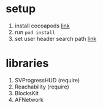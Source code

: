 # setup
1. install cocoapods [link](https://github.com/CocoaPods/CocoaPods)
2. run `pod install`
3. set user header search path
[link](http://blog.carbonfive.com/2011/04/04/using-open-source-static-libraries-in-xcode-4/#adding_projects_to_a_workspace)


# libraries
1. SVProgressHUD (require)
2. Reachability (require)
2. BlocksKit
3. AFNetwork
